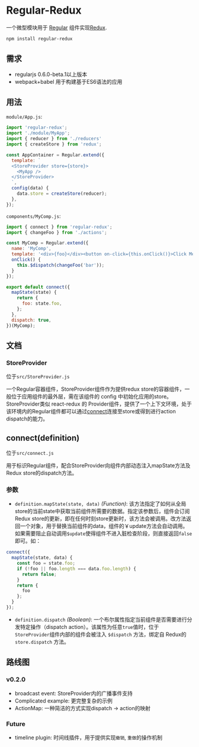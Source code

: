 # Regular-Redux
一个微型模块用于 [Regular](http://regularjs.github.io) 组件实现[Redux](http://redux.js.org).

```sh
npm install regular-redux
```

## 需求
* regularjs 0.6.0-beta.1以上版本
* webpack+babel 用于构建基于ES6语法的应用

## 用法
`module/App.js`:
```js
import 'regular-redux';
import './module/MyApp';
import { reducer } from './reducers'
import { createStore } from 'redux';

const AppContainer = Regular.extend({
  template: `
  <StoreProvider store={store}>
    <MyApp />
  </StoreProvider>
  `,
  config(data) {
    data.store = createStore(reducer);
  },
});
```

`components/MyComp.js`:
```js
import { connect } from 'regular-redux';
import { changeFoo } from './actions';

const MyComp = Regular.extend({
  name: 'MyComp',
  template: '<div>{foo}</div><button on-click={this.onClick()}>Click Me!</button>',
  onClick() {
    this.$dispatch(changeFoo('bar'));
  }
});

export default connect({
  mapState(state) {
    return {
      foo: state.foo,
    };
  },
  dispatch: true,
})(MyComp);

```
## 文档
### StoreProvider
位于`src/StoreProvider.js`

一个Regular容器组件，StoreProvider组件作为提供redux store的容器组件，一般位于应用组件的最外层，需在该组件的 config 中初始化应用的store。StoreProvider类似 react-redux 的 Provider组件，提供了一个上下文环境，处于该环境内的Regular组件都可以通过[connect](#connect(definition))连接至store或得到进行action dispatch的能力。

## connect(definition)
位于`src/connect.js`

用于标识Regular组件，配合StoreProvider向组件内部动态注入mapState方法及 Redux store的dispatch方法。
### 参数
* `definition.mapState(state, data)` _(Function)_: 该方法指定了如何从全局store的当前state中获取当前组件所需要的数据。指定该参数后，组件会订阅Redux store的更新，即在任何时刻store更新时，该方法会被调用。改方法返回一个对象，用于替换当前组件的data，组件的￥update方法会自动调用。如果需要阻止自动调用`$update`使得组件不进入脏检查阶段，则直接返回`false`即可。如：
```js
connect({
  mapState(state, data) {
    const foo = state.foo;
    if (!foo || foo.length === data.foo.length) {
      return false;
    }
    return {
      foo
    };
  }
});
```
* `definition.dispatch` _(Boolean)_: 一个布尔属性指定当前组件是否需要进行分发特定操作（dispatch action）。该属性为任意`true`值时，位于`StoreProvider`组件内部的组件会被注入 `$dispatch` 方法，绑定自 Redux的 `store.dispatch` 方法。

## 路线图
### v0.2.0
* broadcast event: StoreProvider内的广播事件支持
* Complicated example: 更完整复杂的示例
* ActionMap: 一种简洁的方式实现dispatch -> action的映射

### Future
* timeline plugin: 时间线插件，用于提供实现`撤销`, `重做`的操作机制